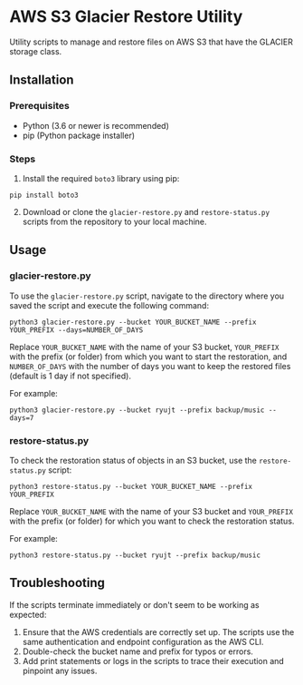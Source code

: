 # AWS S3 Glacier Restore Utility

Utility scripts to manage and restore files on AWS S3 that have the GLACIER storage class.

## Installation

### Prerequisites

- Python (3.6 or newer is recommended)
- pip (Python package installer)

### Steps

1. Install the required `boto3` library using pip:

```
pip install boto3
```

2. Download or clone the `glacier-restore.py` and `restore-status.py` scripts from the repository to your local machine.

## Usage

### glacier-restore.py

To use the `glacier-restore.py` script, navigate to the directory where you saved the script and execute the following command:

```
python3 glacier-restore.py --bucket YOUR_BUCKET_NAME --prefix YOUR_PREFIX --days=NUMBER_OF_DAYS
```

Replace `YOUR_BUCKET_NAME` with the name of your S3 bucket, `YOUR_PREFIX` with the prefix (or folder) from which you want to start the restoration, and `NUMBER_OF_DAYS` with the number of days you want to keep the restored files (default is 1 day if not specified).

For example:

```
python3 glacier-restore.py --bucket ryujt --prefix backup/music --days=7
```

### restore-status.py

To check the restoration status of objects in an S3 bucket, use the `restore-status.py` script:

```
python3 restore-status.py --bucket YOUR_BUCKET_NAME --prefix YOUR_PREFIX
```

Replace `YOUR_BUCKET_NAME` with the name of your S3 bucket and `YOUR_PREFIX` with the prefix (or folder) for which you want to check the restoration status.

For example:

```
python3 restore-status.py --bucket ryujt --prefix backup/music
```

## Troubleshooting

If the scripts terminate immediately or don't seem to be working as expected:

1. Ensure that the AWS credentials are correctly set up. The scripts use the same authentication and endpoint configuration as the AWS CLI.
2. Double-check the bucket name and prefix for typos or errors.
3. Add print statements or logs in the scripts to trace their execution and pinpoint any issues.
